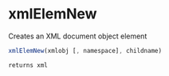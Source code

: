 # xmlElemNew

Creates an XML document object element

```javascript
xmlElemNew(xmlobj [, namespace], childname)
```

```javascript
returns xml
```
